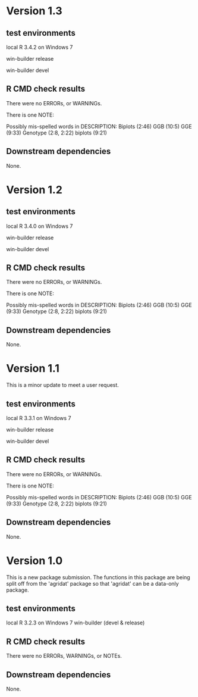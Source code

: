 # Version 1.3

## test environments

local R 3.4.2 on Windows 7

win-builder release

win-builder devel

## R CMD check results

There were no ERRORs, or WARNINGs.

There is one NOTE:

Possibly mis-spelled words in DESCRIPTION:
  Biplots (2:46)
  GGB (10:5)
  GGE (9:33)
  Genotype (2:8, 2:22)
  biplots (9:21)
  
## Downstream dependencies

None.

# Version 1.2

## test environments

local R 3.4.0 on Windows 7

win-builder release

win-builder devel

## R CMD check results

There were no ERRORs, or WARNINGs.

There is one NOTE:

Possibly mis-spelled words in DESCRIPTION:
  Biplots (2:46)
  GGB (10:5)
  GGE (9:33)
  Genotype (2:8, 2:22)
  biplots (9:21)
  
## Downstream dependencies

None.

# Version 1.1

This is a minor update to meet a user request.

## test environments

local R 3.3.1 on Windows 7

win-builder release

win-builder devel

## R CMD check results

There were no ERRORs, or WARNINGs.

There is one NOTE:

Possibly mis-spelled words in DESCRIPTION:
  Biplots (2:46)
  GGB (10:5)
  GGE (9:33)
  Genotype (2:8, 2:22)
  biplots (9:21)
  
## Downstream dependencies

None.

# Version 1.0

This is a new package submission.  The functions in this package are being
split off from the 'agridat' package so that 'agridat' can be a data-only
package.

## test environments

local R 3.2.3 on Windows 7
win-builder (devel & release)

## R CMD check results

There were no ERRORs, WARNINGs, or NOTEs.

## Downstream dependencies

None.
